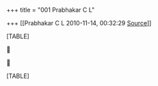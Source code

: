 +++
title = "001 Prabhakar C L"

+++
[[Prabhakar C L	2010-11-14, 00:32:29 [Source](https://groups.google.com/g/bvparishat/c/PypvnXCAPFo)]]



[TABLE]





[TABLE]

  


